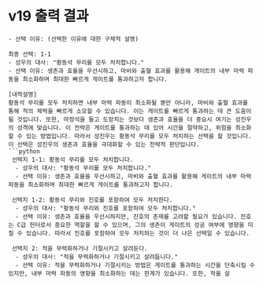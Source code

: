 # v19 출력 결과

```
- 선택 이유: (선택한 이유에 대한 구체적 설명)

최종 선택: 1-1
- 성우의 대사: "황동석 무리를 모두 처치합니다."
- 선택 이유: 생존과 효율을 우선시하고, 마비와 출혈 효과를 활용해 게이트의 내부 마력 파동을 최소화하며 최대한 빠르게 게이트를 통과하고자 합니다.

[내적설명]
황동석 무리를 모두 처치하면 내부 마력 파동이 최소화될 뿐만 아니라, 마비와 출혈 효과를 통해 적의 체력을 빠르게 소모할 수 있습니다. 이는 게이트를 빠르게 통과하는 데 큰 도움이 될 것입니다. 또한, 마정석을 들고 도망치는 것보다 생존과 효율을 더 중요시 여기는 성진우의 성격에 맞습니다. 이 전략은 게이트를 통과하는 데 있어 시간을 절약하고, 위험을 최소화할 수 있는 방법입니다. 따라서 성진우는 황동석 무리를 모두 처치하는 선택을 할 것입니다. 이 선택은 성진우의 생존과 효율을 극대화할 수 있는 전략적 판단입니다. 
```python
 선택지 1-1: 황동석 무리를 모두 처치합니다.
  - 성우의 대사: "황동석 무리를 모두 처치합니다."
  - 선택 이유: 생존과 효율을 우선시하고, 마비와 출혈 효과를 활용해 게이트의 내부 마력 파동을 최소화하며 최대한 빠르게 게이트를 통과하고자 합니다.

 선택지 1-2: 황동석 무리와 진호를 포함하여 모두 처치한다.
  - 성우의 대사: "황동석 무리와 진호를 포함하여 모두 처치합니다."
  - 선택 이유: 생존과 효율을 우선시하지만, 진호의 존재를 고려할 필요가 있습니다. 진호는 C급 헌터로서 중요한 역할을 할 수 있으며, 그의 생존이 게이트의 성공 여부에 영향을 미칠 수 있습니다. 따라서 진호를 포함하여 모두 처치하는 것이 더 나은 선택일 수 있습니다.

 선택지 2: 적을 무력화하거나 기절시키고 살려둔다.
  - 성우의 대사: "적을 무력화하거나 기절시키고 살려둡니다."
  - 선택 이유: 적을 무력화하거나 기절시키는 방법은 게이트를 통과하는 시간을 단축시킬 수 있지만, 내부 마력 파동의 영향을 최소화하는 데는 한계가 있습니다. 또한, 적을 살
```
